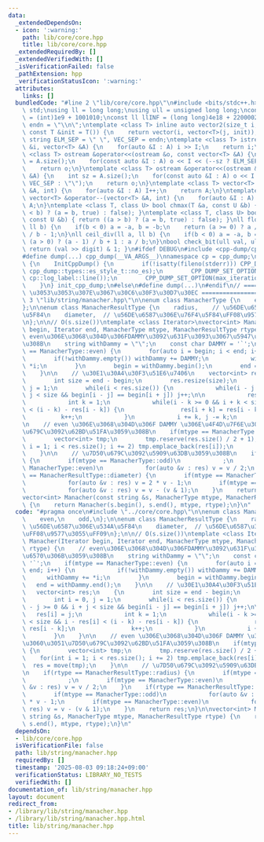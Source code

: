 ```yaml
---
data:
  _extendedDependsOn:
  - icon: ':warning:'
    path: lib/core/core.hpp
    title: lib/core/core.hpp
  _extendedRequiredBy: []
  _extendedVerifiedWith: []
  _isVerificationFailed: false
  _pathExtension: hpp
  _verificationStatusIcon: ':warning:'
  attributes:
    links: []
  bundledCode: "#line 2 \"lib/core/core.hpp\"\n#include <bits/stdc++.h>\nusing namespace\
    \ std;\nusing ll = long long;\nusing ull = unsigned long long;\nconst int INF\
    \ = (int)1e9 + 1001010;\nconst ll llINF = (long long)4e18 + 22000020;\nconst string\
    \ endn = \"\\n\";\ntemplate <class T> inline auto vector2(size_t i, size_t j,\
    \ const T &init = T()) {\n    return vector(i, vector<T>(j, init));\n}\nconst\
    \ string ELM_SEP = \" \", VEC_SEP = endn;\ntemplate <class T> istream &operator>>(istream\
    \ &i, vector<T> &A) {\n    for(auto &I : A) i >> I;\n    return i;\n}\ntemplate\
    \ <class T> ostream &operator<<(ostream &o, const vector<T> &A) {\n    int sz\
    \ = A.size();\n    for(const auto &I : A) o << I << (--sz ? ELM_SEP : \"\");\n\
    \    return o;\n}\ntemplate <class T> ostream &operator<<(ostream &o, const vector<vector<T>>\
    \ &A) {\n    int sz = A.size();\n    for(const auto &I : A) o << I << (--sz ?\
    \ VEC_SEP : \"\");\n    return o;\n}\ntemplate <class T> vector<T> &operator++(vector<T>\
    \ &A, int) {\n    for(auto &I : A) I++;\n    return A;\n}\ntemplate <class T>\
    \ vector<T> &operator--(vector<T> &A, int) {\n    for(auto &I : A) I--;\n    return\
    \ A;\n}\ntemplate <class T, class U> bool chmax(T &a, const U &b) { return ((a\
    \ < b) ? (a = b, true) : false); }\ntemplate <class T, class U> bool chmin(T &a,\
    \ const U &b) { return ((a > b) ? (a = b, true) : false); }\nll floor_div(ll a,\
    \ ll b) {\n    if(b < 0) a = -a, b = -b;\n    return (a >= 0) ? a / b : (a + 1)\
    \ / b - 1;\n}\nll ceil_div(ll a, ll b) {\n    if(b < 0) a = -a, b = -b;\n    return\
    \ (a > 0) ? (a - 1) / b + 1 : a / b;\n}\nbool check_bit(ull val, ull digit) {\
    \ return (val >> digit) & 1; }\n#ifdef DEBUG\n#include <cpp-dump/cpp-dump.hpp>\n\
    #define dump(...) cpp_dump(__VA_ARGS__)\nnamespace cp = cpp_dump;\nstruct InitCppDump\
    \ {\n    InitCppDump() {\n        if(!isatty(fileno(stderr))) CPP_DUMP_SET_OPTION(es_style,\
    \ cpp_dump::types::es_style_t::no_es);\n        CPP_DUMP_SET_OPTION(log_label_func,\
    \ cp::log_label::line());\n        CPP_DUMP_SET_OPTION(max_iteration_count, 30);\n\
    \    }\n} init_cpp_dump;\n#else\n#define dump(...)\n#endif\n// ====================\
    \ \u3053\u3053\u307E\u3067\u30C6\u30F3\u30D7\u30EC ====================\n#line\
    \ 3 \"lib/string/manacher.hpp\"\n\nenum class ManacherType {\n    even,\n    odd,\n\
    };\n\nenum class ManacherResultType {\n    radius,    // \u56DE\u6587\u306E\u534A\
    \u5F84\n    diameter,  // \u56DE\u6587\u306E\u76F4\u5F84\uFF08\u9577\u3055\uFF09\
    \n};\n\n// O(s.size())\ntemplate <class Iterator>\nvector<int> Manacher(Iterator\
    \ begin, Iterator end, ManacherType mtype, ManacherResultType rtype) {\n    //\
    \ even\u306E\u3068\u304D\u306FDAMMY\u3092\u631F\u3093\u3067\u5947\u6570\u306B\u3059\
    \u308B\n    string withDammy = \"\";\n    const char DAMMY = '`';\n    if(mtype\
    \ == ManacherType::even) {\n        for(auto i = begin; i < end; i++) {\n    \
    \        if(!withDammy.empty()) withDammy += DAMMY;\n            withDammy +=\
    \ *i;\n        }\n        begin = withDammy.begin();\n        end = withDammy.end();\n\
    \    }\n\n    // \u30E1\u30A4\u30F3\u51E6\u7406\n    vector<int> res;\n    {\n\
    \        int size = end - begin;\n        res.resize(size);\n        int i = 0,\
    \ j = 1;\n        while(i < res.size()) {\n            while(i - j >= 0 && i +\
    \ j < size && begin[i - j] == begin[i + j]) j++;\n\n            res[i] = j;\n\
    \            int k = 1;\n            while(i - k >= 0 && i + k < size && i - res[i]\
    \ < (i - k) - res[i - k]) {\n                res[i + k] = res[i - k];\n      \
    \          k++;\n            }\n            i += k, j -= k;\n        }\n    }\n\
    \n    // even \u306E\u3068\u304D\u306F DAMMY \u306E\u4F4D\u7F6E\u3060\u3051\u7D50\
    \u679C\u3092\u62BD\u51FA\u3059\u308B\n    if(mtype == ManacherType::even) {\n\
    \        vector<int> tmp;\n        tmp.reserve(res.size() / 2 + 1);\n        for(int\
    \ i = 1; i < res.size(); i += 2) tmp.emplace_back(res[i]);\n        res = move(tmp);\n\
    \    }\n\n    // \u7D50\u679C\u3092\u5909\u63DB\u3059\u308B\n    if(rtype == ManacherResultType::radius)\
    \ {\n        if(mtype == ManacherType::odd)\n            ;\n        if(mtype ==\
    \ ManacherType::even)\n            for(auto &v : res) v = v / 2;\n    }\n    if(rtype\
    \ == ManacherResultType::diameter) {\n        if(mtype == ManacherType::odd)\n\
    \            for(auto &v : res) v = 2 * v - 1;\n        if(mtype == ManacherType::even)\n\
    \            for(auto &v : res) v = v - (v & 1);\n    }\n    return res;\n}\n\n\
    vector<int> Manacher(const string &s, ManacherType mtype, ManacherResultType rtype)\
    \ {\n    return Manacher(s.begin(), s.end(), mtype, rtype);\n}\n"
  code: "#pragma once\n#include \"../core/core.hpp\"\n\nenum class ManacherType {\n\
    \    even,\n    odd,\n};\n\nenum class ManacherResultType {\n    radius,    //\
    \ \u56DE\u6587\u306E\u534A\u5F84\n    diameter,  // \u56DE\u6587\u306E\u76F4\u5F84\
    \uFF08\u9577\u3055\uFF09\n};\n\n// O(s.size())\ntemplate <class Iterator>\nvector<int>\
    \ Manacher(Iterator begin, Iterator end, ManacherType mtype, ManacherResultType\
    \ rtype) {\n    // even\u306E\u3068\u304D\u306FDAMMY\u3092\u631F\u3093\u3067\u5947\
    \u6570\u306B\u3059\u308B\n    string withDammy = \"\";\n    const char DAMMY =\
    \ '`';\n    if(mtype == ManacherType::even) {\n        for(auto i = begin; i <\
    \ end; i++) {\n            if(!withDammy.empty()) withDammy += DAMMY;\n      \
    \      withDammy += *i;\n        }\n        begin = withDammy.begin();\n     \
    \   end = withDammy.end();\n    }\n\n    // \u30E1\u30A4\u30F3\u51E6\u7406\n \
    \   vector<int> res;\n    {\n        int size = end - begin;\n        res.resize(size);\n\
    \        int i = 0, j = 1;\n        while(i < res.size()) {\n            while(i\
    \ - j >= 0 && i + j < size && begin[i - j] == begin[i + j]) j++;\n\n         \
    \   res[i] = j;\n            int k = 1;\n            while(i - k >= 0 && i + k\
    \ < size && i - res[i] < (i - k) - res[i - k]) {\n                res[i + k] =\
    \ res[i - k];\n                k++;\n            }\n            i += k, j -= k;\n\
    \        }\n    }\n\n    // even \u306E\u3068\u304D\u306F DAMMY \u306E\u4F4D\u7F6E\
    \u3060\u3051\u7D50\u679C\u3092\u62BD\u51FA\u3059\u308B\n    if(mtype == ManacherType::even)\
    \ {\n        vector<int> tmp;\n        tmp.reserve(res.size() / 2 + 1);\n    \
    \    for(int i = 1; i < res.size(); i += 2) tmp.emplace_back(res[i]);\n      \
    \  res = move(tmp);\n    }\n\n    // \u7D50\u679C\u3092\u5909\u63DB\u3059\u308B\
    \n    if(rtype == ManacherResultType::radius) {\n        if(mtype == ManacherType::odd)\n\
    \            ;\n        if(mtype == ManacherType::even)\n            for(auto\
    \ &v : res) v = v / 2;\n    }\n    if(rtype == ManacherResultType::diameter) {\n\
    \        if(mtype == ManacherType::odd)\n            for(auto &v : res) v = 2\
    \ * v - 1;\n        if(mtype == ManacherType::even)\n            for(auto &v :\
    \ res) v = v - (v & 1);\n    }\n    return res;\n}\n\nvector<int> Manacher(const\
    \ string &s, ManacherType mtype, ManacherResultType rtype) {\n    return Manacher(s.begin(),\
    \ s.end(), mtype, rtype);\n}\n"
  dependsOn:
  - lib/core/core.hpp
  isVerificationFile: false
  path: lib/string/manacher.hpp
  requiredBy: []
  timestamp: '2025-08-03 09:18:24+09:00'
  verificationStatus: LIBRARY_NO_TESTS
  verifiedWith: []
documentation_of: lib/string/manacher.hpp
layout: document
redirect_from:
- /library/lib/string/manacher.hpp
- /library/lib/string/manacher.hpp.html
title: lib/string/manacher.hpp
---
```

